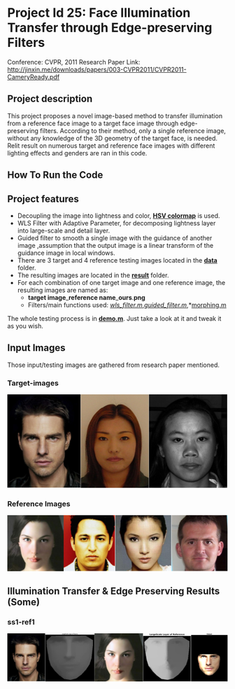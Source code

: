 # Project Id 25: Face Illumination Transfer through Edge-preserving Filters

Conference: CVPR, 2011
Research Paper Link: http://jinxin.me/downloads/papers/003-CVPR2011/CVPR2011-CameryReady.pdf

## Project description

This project proposes a novel image-based method to 
transfer illumination from a reference face image to a target face image through edge-preserving filters.
According to their method, only a single reference image, without
any knowledge of the 3D geometry of the target face, is needed. 
Relit result on numerous target and reference face images with different lighting effects and genders are ran in this code.

## How To Run the Code


## Project features

* Decoupling the image into lightness and color, **[HSV colormap](https://in.mathworks.com/help/matlab/ref/rgb2hsv.html)** is used.
* WLS Filter with Adaptive Parameter, for decomposing lightness layer into large-scale and detail layer.
* Guided filter to smooth a single image with the guidance of another image ,assumption that the output image is a linear transform of the guidance image in local windows.
* There are 3 target and 4 reference testing images located in the **[data](https://github.com/saisoorya2000/DIP_Project/tree/master/data)** folder.
* The resulting images are located in the **[result](https://github.com/drakeguan/cp11fall_project1/tree/develop/result/)** folder.
* For each combination of one target image and one reference image, the resulting images are named as:
    * **target image**\_**reference name**\_**ours**\.**png**
    * Filters/main functions used: *[wls_filter.m](https://github.com/saisoorya2000/DIP_Project/blob/master/wls_filter.m)*,*[guided_filter.m](https://github.com/saisoorya2000/DIP_Project/blob/master/guided_filter.m)*,*[morphing.m](https://github.com/saisoorya2000/DIP_Project/blob/master/morphing.m)

The whole testing process is in **[demo.m](https://github.com/saisoorya2000/DIP_Project/blob/master/demo.m)**. Just take a look at it and tweak it as you wish.

## Input Images

Those input/testing images are gathered from research paper mentioned.

### Target-images
![](https://github.com/saisoorya2000/DIP_Project/blob/master/results/Storage%20Data/targets.jpg)
### Reference Images
![](https://github.com/saisoorya2000/DIP_Project/blob/master/results/Storage%20Data/references.jpg)

## Illumination Transfer & Edge Preserving Results (Some)

### ss1-ref1
![](https://github.com/saisoorya2000/DIP_Project/blob/master/results/Storage%20Data/ss1_ref1.jpg)
